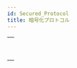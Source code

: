 ```yaml
---
id: Secured_Protocol
title: 暗号化プロトコル
---
```


|                                                                                                                               |
| ----------------------------------------------------------------------------------------------------------------------------- |
| [<!-- INCLUDE #_command_.GENERATE CERTIFICATE REQUEST.Syntax -->](../../commands-legacy/generate-certificate-request.md)<br/> |
| [<!-- INCLUDE #_command_.GENERATE ENCRYPTION KEYPAIR.Syntax -->](../../commands-legacy/generate-encryption-keypair.md)<br/>   |
